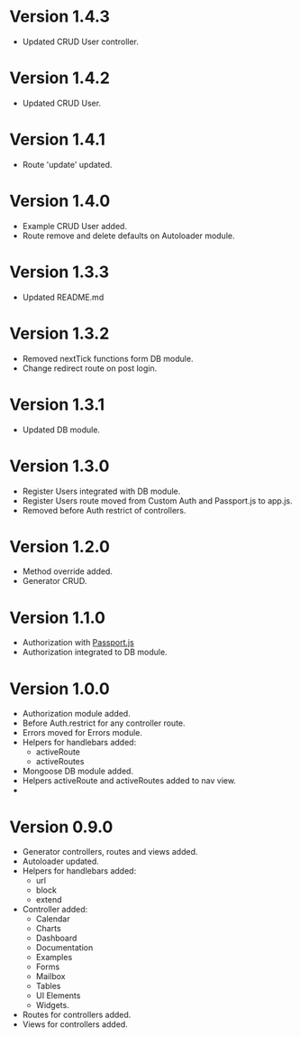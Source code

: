 # Version 1.4.3

* Updated CRUD User controller.

# Version 1.4.2

* Updated CRUD User.

# Version 1.4.1

* Route 'update' updated.

# Version 1.4.0

* Example CRUD User added.
* Route remove and delete defaults on Autoloader module.

# Version 1.3.3

* Updated README.md

# Version 1.3.2

* Removed nextTick functions form DB module.
* Change redirect route on post login.

# Version 1.3.1

* Updated DB module.

# Version 1.3.0

* Register Users integrated with DB module.
* Register Users route moved from Custom Auth and Passport.js to app.js.
* Removed before Auth restrict of controllers.

# Version 1.2.0

* Method override added.
* Generator CRUD. 

# Version 1.1.0

* Authorization with [Passport.js](http://passportjs.org)
* Authorization integrated to DB module.

# Version 1.0.0

* Authorization module added.
* Before Auth.restrict for any controller route.
* Errors moved for Errors module.
* Helpers for handlebars added:
	- activeRoute
	- activeRoutes
* Mongoose DB module added.
* Helpers activeRoute and activeRoutes added to nav view.
* 

# Version 0.9.0

* Generator controllers, routes and views added.
* Autoloader updated.
* Helpers for handlebars added:
	- url
	- block
	- extend
* Controller added: 
	- Calendar
	- Charts
	- Dashboard
	- Documentation
	- Examples
	- Forms
	- Mailbox
	- Tables
	- UI Elements
	- Widgets.
* Routes for controllers added.
* Views for controllers added.
